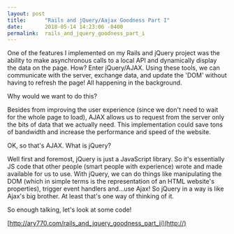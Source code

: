 ```yaml
---
layout: post
title:      "Rails and jQuery/Aajax Goodness Part I"
date:       2018-05-14 14:23:06 -0400
permalink:  rails_and_jquery_goodness_part_i
---
```



One of the features I implemented on my Rails and jQuery project was the ability to make asynchronous calls to a local API and dynamically display the data on the page. How? Enter jQuery/AJAX. Using these tools, we can communicate with the server, exchange data, and update the 'DOM' without having to refresh the page! All happening in the background.

Why would we want to do this?

Besides from improving the user experience (since we don't need to wait for the whole page to load), AJAX allows us to request from the server only the bits of data that we actually need. This implementation could save tons of bandwidth and increase the performance and speed of the website. 

OK, so that's AJAX. What is jQuery?

Well first and foremost, jQuery is just a JavaScript library. So it's essentially JS code that other people (smart people with experience) wrote and made available for us to use. With jQuery, we can do things like manipulating the DOM (which in simple terms is the representation of an HTML website's properties), trigger event handlers and...use Ajax! So jQuery in a way is like Ajax's big brother. At least that's one way of thinking of it.

So enough talking, let's look at some code!

[http://ary770.com/rails_and_jquery_goodness_part_ii](http://)



